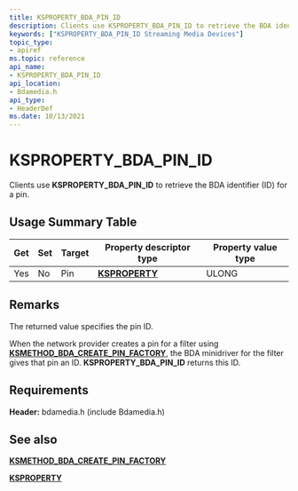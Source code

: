 ```yaml
---
title: KSPROPERTY_BDA_PIN_ID
description: Clients use KSPROPERTY_BDA_PIN_ID to retrieve the BDA identifier (ID) for a pin.
keywords: ["KSPROPERTY_BDA_PIN_ID Streaming Media Devices"]
topic_type:
- apiref
ms.topic: reference
api_name:
- KSPROPERTY_BDA_PIN_ID
api_location:
- Bdamedia.h
api_type:
- HeaderDef
ms.date: 10/13/2021
---
```


# KSPROPERTY_BDA_PIN_ID

Clients use **KSPROPERTY_BDA_PIN_ID** to retrieve the BDA identifier (ID) for a pin.

## Usage Summary Table

| Get | Set | Target | Property descriptor type | Property value type |
|--|--|--|--|--|
| Yes | No | Pin | [**KSPROPERTY**](ksproperty-structure.md) | ULONG |

## Remarks

The returned value specifies the pin ID.

When the network provider creates a pin for a filter using [**KSMETHOD_BDA_CREATE_PIN_FACTORY**](ksmethod-bda-create-pin-factory.md), the BDA minidriver for the filter gives that pin an ID. **KSPROPERTY_BDA_PIN_ID** returns this ID.

## Requirements

**Header:** bdamedia.h (include Bdamedia.h)

## See also

[**KSMETHOD_BDA_CREATE_PIN_FACTORY**](ksmethod-bda-create-pin-factory.md)

[**KSPROPERTY**](ksproperty-structure.md)

